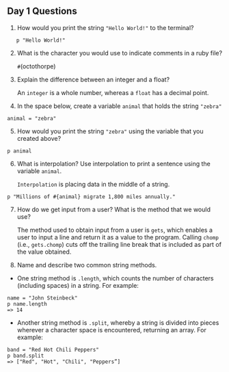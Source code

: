 ## Day 1 Questions

1. How would you print the string `"Hello World!"` to the terminal?
```
   p "Hello World!"
```
2. What is the character you would use to indicate comments in a ruby file?

   `#`(octothorpe)

3. Explain the difference between an integer and a float?

   An `integer` is a whole number, whereas a `float` has a decimal point.

4. In the space below, create a variable `animal` that holds the string `"zebra"`
```
animal = "zebra"
```
5. How would you print the string `"zebra"` using the variable that you created above?
```
p animal
```
6. What is interpolation? Use interpolation to print a sentence using the variable `animal`.

   `Interpolation` is placing data in the middle of a string.
```
p "Millions of #{animal} migrate 1,800 miles annually."
```
7. How do we get input from a user? What is the method that we would use?

   The method used to obtain input from a user is `gets`, which enables a user to input a line and return it as a value to the program. Calling `chomp` (i.e., `gets.chomp`) cuts off the trailing line break that is included as part of the value obtained.

8. Name and describe two common string methods.
* One string method is `.length`, which counts the number of characters (including spaces) in a string. For example:
```
name = "John Steinbeck"
p name.length
=> 14
```

* Another string method is `.split`, whereby a string is divided into pieces wherever a character space is encountered, returning an array. For example:
```
band = "Red Hot Chili Peppers"
p band.split
=> ["Red", "Hot", "Chili", "Peppers”]
```

